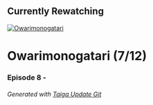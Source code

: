 ﻿
## Currently Rewatching

[![Owarimonogatari](https://s4.anilist.co/file/anilistcdn/media/anime/cover/medium/nx21262-jfbv9hvjymMW.jpg)](https://anilist.co/anime/21262)

# Owarimonogatari (7/12)

### Episode 8 - 

###### *Generated with [Taiga Update Git](https://github.com/nike4613/taiga-update-git)*